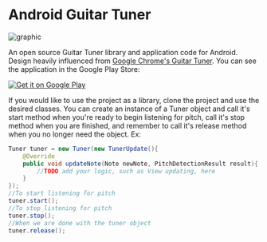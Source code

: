 # Android Guitar Tuner

![graphic](http://3.bp.blogspot.com/-1yqslV1A61Q/VrIhzdg3szI/AAAAAAAAAPQ/TBwiiGi-K_c/s1600/guitar-tuner-featured-graphic-b.png)

An open source Guitar Tuner library and application code for Android. Design heavily influenced from [Google Chrome's Guitar Tuner](https://github.com/GoogleChrome/guitar-tuner). You can see the application in the Google Play Store:

<a href="https://play.google.com/store/apps/details?id=com.chrynan.guitartuner&utm_source=global_co&utm_medium=prtnr&utm_content=Mar2515&utm_campaign=PartBadge&pcampaignid=MKT-AC-global-none-all-co-pr-py-PartBadges-Oct1515-1"><img alt="Get it on Google Play" src="https://play.google.com/intl/en_us/badges/images/apps/en-play-badge.png" /></a>

If you would like to use the project as a library, clone the project and use the desired classes. You can create an instance of a Tuner object and call it's start method when you're ready to begin listening for pitch, call it's stop method when you are finished, and remember to call it's release method when you no longer need the object. Ex:

```Java
Tuner tuner = new Tuner(new TunerUpdate(){
    @Override
    public void updateNote(Note newNote, PitchDetectionResult result){
        //TODO add your logic, such as View updating, here
    }
});
//To start listening for pitch
tuner.start();
//To stop listening for pitch
tuner.stop();
//When we are done with the tuner object
tuner.release();
```
